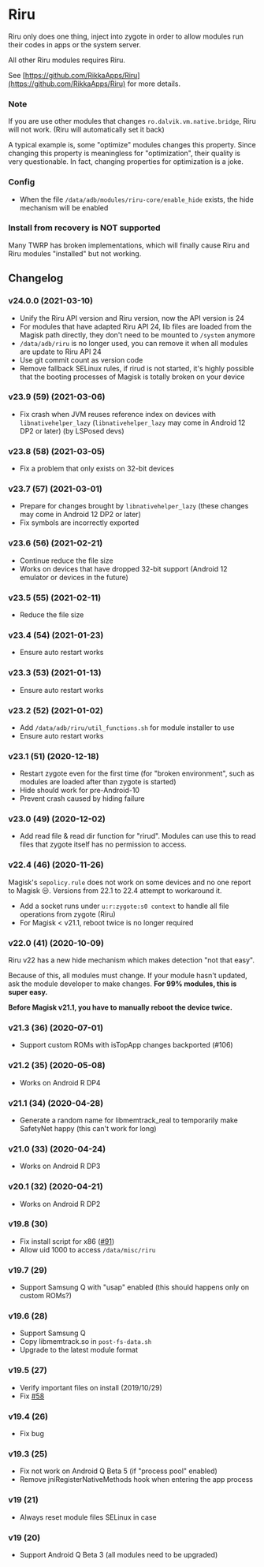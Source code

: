 # Riru

Riru only does one thing, inject into zygote in order to allow modules run their codes in apps or the system server.

All other Riru modules requires Riru.

See [https://github.com/RikkaApps/Riru](https://github.com/RikkaApps/Riru) for more details.

### Note

If you are use other modules that changes `ro.dalvik.vm.native.bridge`, Riru will not work. (Riru will automatically set it back)

A typical example is, some "optimize" modules changes this property. Since changing this property is meaningless for "optimization", their quality is very questionable. In fact, changing properties for optimization is a joke.

### Config

* When the file `/data/adb/modules/riru-core/enable_hide` exists, the hide mechanism will be enabled

### Install from recovery is NOT supported

Many TWRP has broken implementations, which will finally cause Riru and Riru modules "installed" but not working.

## Changelog

### v24.0.0 (2021-03-10)

- Unify the Riru API version and Riru version, now the API version is 24
- For modules that have adapted Riru API 24, lib files are loaded from the Magisk path directly, they don't need to be mounted to `/system` anymore
- `/data/adb/riru` is no longer used, you can remove it when all modules are update to Riru API 24
- Use git commit count as version code
- Remove fallback SELinux rules, if rirud is not started, it's highly possible that the booting processes of Magisk is totally broken on your device

### v23.9 (59) (2021-03-06)

- Fix crash when JVM reuses reference index on devices with `libnativehelper_lazy` (`libnativehelper_lazy` may come in Android 12 DP2 or later) (by LSPosed devs)

### v23.8 (58) (2021-03-05)

- Fix a problem that only exists on 32-bit devices

### v23.7 (57) (2021-03-01)

- Prepare for changes brought by `libnativehelper_lazy` (these changes may come in Android 12 DP2 or later)
- Fix symbols are incorrectly exported

### v23.6 (56) (2021-02-21)

- Continue reduce the file size
- Works on devices that have dropped 32-bit support (Android 12 emulator or devices in the future)

### v23.5 (55) (2021-02-11)

- Reduce the file size

### v23.4 (54) (2021-01-23)

- Ensure auto restart works

### v23.3 (53) (2021-01-13)

- Ensure auto restart works

### v23.2 (52) (2021-01-02)

- Add `/data/adb/riru/util_functions.sh` for module installer to use
- Ensure auto restart works

### v23.1 (51) (2020-12-18)

- Restart zygote even for the first time (for "broken environment", such as modules are loaded after than zygote is started)
- Hide should work for pre-Android-10
- Prevent crash caused by hiding failure

### v23.0 (49) (2020-12-02)

- Add read file & read dir function for "rirud". Modules can use this to read files that zygote itself has no permission to access.

### v22.4 (46) (2020-11-26)

Magisk's `sepolicy.rule` does not work on some devices and no one report to Magisk 😒. Versions from 22.1 to 22.4 attempt to workaround it.

- Add a socket runs under `u:r:zygote:s0 context` to handle all file operations from zygote (Riru)
- For Magisk < v21.1, reboot twice is no longer required

### v22.0 (41) (2020-10-09)

Riru v22 has a new hide mechanism which makes detection "not that easy".

Because of this, all modules must change. If your module hasn't updated, ask the module developer to make changes. **For 99% modules, this is super easy.**

**Before Magisk v21.1, you have to manually reboot the device twice.**

### v21.3 (36) (2020-07-01)

- Support custom ROMs with isTopApp changes backported (#106)

### v21.2 (35) (2020-05-08)

- Works on Android R DP4

### v21.1 (34) (2020-04-28)

- Generate a random name for libmemtrack_real to temporarily make SafetyNet happy (this can't work for long)

### v21.0 (33) (2020-04-24)

- Works on Android R DP3

### v20.1 (32) (2020-04-21)

- Works on Android R DP2

### v19.8 (30)

- Fix install script for x86 ([#91](https://github.com/RikkaApps/Riru/pull/91))
- Allow uid 1000 to access `/data/misc/riru`

### v19.7 (29)

- Support Samsung Q with "usap" enabled (this should happens only on custom ROMs?)

### v19.6 (28)

- Support Samsung Q
- Copy libmemtrack.so in `post-fs-data.sh`
- Upgrade to the latest module format

### v19.5 (27)

- Verify important files on install (2019/10/29)
- Fix [#58](https://github.com/RikkaApps/Riru/issues/58)

### v19.4 (26)

- Fix bug

### v19.3 (25)

- Fix not work on Android Q Beta 5 (if "process pool" enabled)
- Remove jniRegisterNativeMethods hook when entering the app process

### v19 (21)
  
- Always reset module files SELinux in case

### v19 (20)

- Support Android Q Beta 3 (all modules need to be upgraded)
